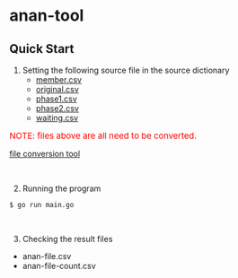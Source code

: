 # anan-tool

## Quick Start
1. Setting the following source file in the source dictionary
    - [member.csv]()
    - [original.csv](https://preschool.tp.edu.tw/ListChild.aspx)
    - [phase1.csv](https://preschool.tp.edu.tw/ListCheckin.aspx)
    - [phase2.csv](https://preschool.tp.edu.tw/ListCheckin.aspx)
    - [waiting.csv](https://preschool.tp.edu.tw/T11LRSTSW.aspx)

<span style="color:red;font-size:15px;">NOTE: files above are all need to be converted.</span>

[file conversion tool](https://www.ilovepdf.com/zh-tw)

<br />

2. Running the program 

```
$ go run main.go 
```

<br />

3. Checking the result files
 - anan-file.csv
 - anan-file-count.csv
